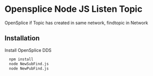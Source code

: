 
# Opensplice Node JS Listen Topic

OpenSplice if Topic has created in same network, findtopic in Network 

## Installation

Install OpenSplice DDS

```bash
  npm install 
  node NewSubFind.js 
  node NewPubFind.js
```
    